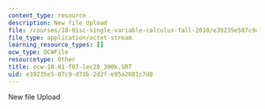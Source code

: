 ```yaml
---
content_type: resource
description: New file Upload
file: /courses/18-01sc-single-variable-calculus-fall-2010/e39235e507c9d73b2d2fe95a2681c7d8_ocw-18.01-f07-lec20_300k.SRT
file_type: application/octet-stream
learning_resource_types: []
ocw_type: OCWFile
resourcetype: Other
title: ocw-18.01-f07-lec20_300k.SRT
uid: e39235e5-07c9-d73b-2d2f-e95a2681c7d8
---
```

New file Upload